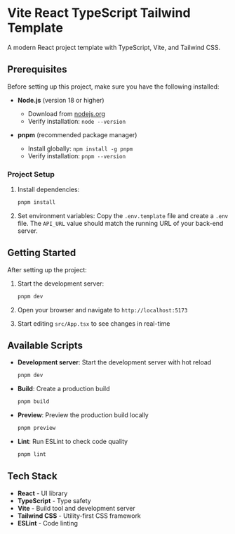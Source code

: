 # Vite React TypeScript Tailwind Template

A modern React project template with TypeScript, Vite, and Tailwind CSS.

## Prerequisites

Before setting up this project, make sure you have the following installed:

- **Node.js** (version 18 or higher)
  - Download from [nodejs.org](https://nodejs.org/)
  - Verify installation: `node --version`

- **pnpm** (recommended package manager)
  - Install globally: `npm install -g pnpm`
  - Verify installation: `pnpm --version`

### Project Setup

1. Install dependencies:
   ```bash
   pnpm install
   ```

2. Set environment variables:
  Copy the `.env.template` file and create a `.env` file. The `API_URL` value should match the running URL of your back-end server.

## Getting Started

After setting up the project:

1. Start the development server:
   ```bash
   pnpm dev
   ```

2. Open your browser and navigate to `http://localhost:5173`

3. Start editing `src/App.tsx` to see changes in real-time


## Available Scripts

- **Development server**: Start the development server with hot reload
  ```bash
  pnpm dev
  ```

- **Build**: Create a production build
  ```bash
  pnpm build
  ```

- **Preview**: Preview the production build locally
  ```bash
  pnpm preview
  ```

- **Lint**: Run ESLint to check code quality
  ```bash
  pnpm lint
  ```

## Tech Stack

- **React** - UI library
- **TypeScript** - Type safety
- **Vite** - Build tool and development server
- **Tailwind CSS** - Utility-first CSS framework
- **ESLint** - Code linting